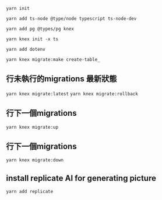 `yarn init`

`yarn add ts-node @type/node typescript ts-node-dev`

`yarn add pg @types/pg knex`

`yarn knex init -x ts`

`yarn add dotenv`

`yarn knex migrate:make create-table_`

## 行未執行的migrations 最新狀態
`yarn knex migrate:latest`
`yarn knex migrate:rollback`

## 行下一個migrations
`yarn knex migrate:up`
## 行下一個migrations
`yarn knex migrate:down`

## install replicate AI for generating picture
`yarn add replicate`
